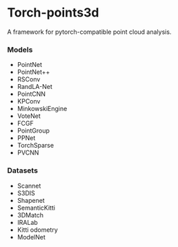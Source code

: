 # Torch-points3d

A framework for pytorch-compatible point cloud analysis.

### Models

- PointNet
- PointNet++
- RSConv
- RandLA-Net
- PointCNN
- KPConv
- MinkowskiEngine
- VoteNet
- FCGF
- PointGroup
- PPNet
- TorchSparse
- PVCNN

### Datasets

- Scannet
- S3DIS
- Shapenet
- SemanticKitti
- 3DMatch
- IRALab
- Kitti odometry
- ModelNet

